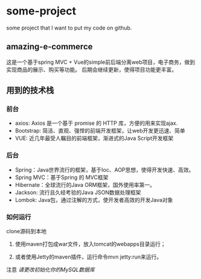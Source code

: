 # some-project

some project that I want to put my code on github.

## amazing-e-commerce

这是一个基于spring MVC + Vue的simple前后端分离web项目，电子商务，做到实现商品的展示、购买等功能。
后期会继续更新，使得项目功能更丰富。

## 用到的技术栈

### 前台

- axios: Axios 是一个基于 promise 的 HTTP 库，方便的用来实现ajax.
- Bootstrap: 简洁、直观、强悍的前端开发框架，让web开发更迅速、简单
- VUE: 近几年最受人瞩目的前端框架，渐进式的Java Script开发框架

### 后台

- Spring：Java世界流行的框架，基于Ioc、AOP思想，使得开发快速、高效。
- Spring MVC：基于Spring 的 MVC框架
- Hibernate：全球流行的Java ORM框架，国外使用率第一。
- Jackson: 流行且久经考验的Java JSON数据处理框架
- Lombok: Java包，通过注解的方式，使开发者高效的开发Java对象

### 如何运行

clone源码到本地

1. 使用maven打包成war文件，放入tomcat的webapps目录运行；

2. 或者使用Jetty的maven插件，运行命令mvn jetty:run来运行。

注意 *请更改初始化你的MySQL数据库*

